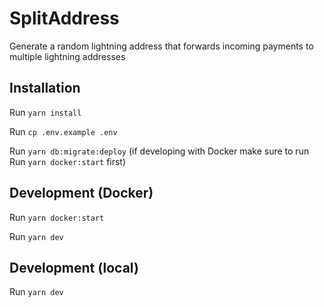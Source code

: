 # SplitAddress

Generate a random lightning address that forwards incoming payments to multiple lightning addresses

## Installation

Run `yarn install`

Run `cp .env.example .env`

Run `yarn db:migrate:deploy` (if developing with Docker make sure to run Run `yarn docker:start` first)

## Development (Docker)

Run `yarn docker:start`

Run `yarn dev`

## Development (local)

Run `yarn dev`
